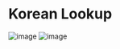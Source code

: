# Korean Lookup


![image](https://user-images.githubusercontent.com/48691238/114751156-c6853680-9d22-11eb-9536-78e5e9754b12.png)
![image](https://user-images.githubusercontent.com/48691238/114751181-d13fcb80-9d22-11eb-9568-e0e2b7b6695f.png)
